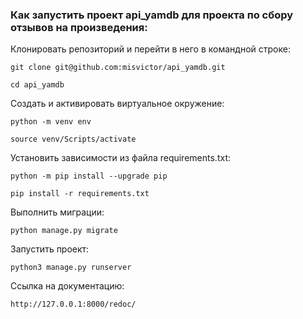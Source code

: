 ### Как запустить проект api_yamdb для проекта по сбору отзывов на произведения:

Клонировать репозиторий и перейти в него в командной строке:

```
git clone git@github.com:misvictor/api_yamdb.git
```

```
cd api_yamdb
```

Cоздать и активировать виртуальное окружение:

```
python -m venv env
```

```
source venv/Scripts/activate
```

Установить зависимости из файла requirements.txt:

```
python -m pip install --upgrade pip
```

```
pip install -r requirements.txt
```

Выполнить миграции:

```
python manage.py migrate
```

Запустить проект:

```
python3 manage.py runserver
```

Ссылка на документацию:
```
http://127.0.0.1:8000/redoc/
```
